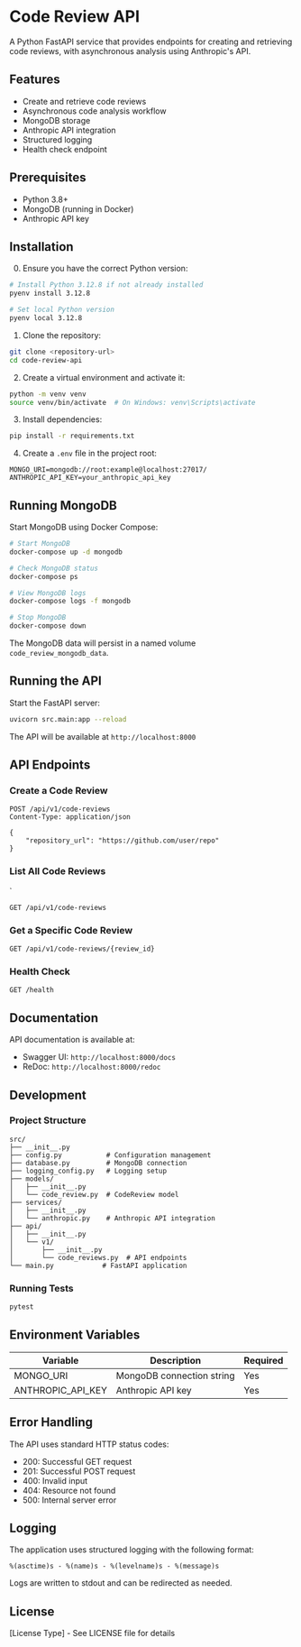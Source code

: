 # Code Review API

A Python FastAPI service that provides endpoints for creating and retrieving code reviews, with asynchronous analysis using Anthropic's API.

## Features

- Create and retrieve code reviews
- Asynchronous code analysis workflow
- MongoDB storage
- Anthropic API integration
- Structured logging
- Health check endpoint

## Prerequisites

- Python 3.8+
- MongoDB (running in Docker)
- Anthropic API key

## Installation

0. Ensure you have the correct Python version:
```bash
# Install Python 3.12.8 if not already installed
pyenv install 3.12.8

# Set local Python version
pyenv local 3.12.8
```

1. Clone the repository:
```bash
git clone <repository-url>
cd code-review-api
```

2. Create a virtual environment and activate it:
```bash
python -m venv venv
source venv/bin/activate  # On Windows: venv\Scripts\activate
```

3. Install dependencies:
```bash
pip install -r requirements.txt
```

4. Create a `.env` file in the project root:
```env
MONGO_URI=mongodb://root:example@localhost:27017/
ANTHROPIC_API_KEY=your_anthropic_api_key
```

## Running MongoDB

Start MongoDB using Docker Compose:

```bash
# Start MongoDB
docker-compose up -d mongodb

# Check MongoDB status
docker-compose ps

# View MongoDB logs
docker-compose logs -f mongodb

# Stop MongoDB
docker-compose down
```

The MongoDB data will persist in a named volume `code_review_mongodb_data`.

## Running the API

Start the FastAPI server:

```bash
uvicorn src.main:app --reload
```

The API will be available at `http://localhost:8000`

## API Endpoints

### Create a Code Review

```http
POST /api/v1/code-reviews
Content-Type: application/json

{
    "repository_url": "https://github.com/user/repo"
}
```

### List All Code Reviews
`
```http
GET /api/v1/code-reviews
```

### Get a Specific Code Review

```http
GET /api/v1/code-reviews/{review_id}
```

### Health Check

```http
GET /health
```

## Documentation

API documentation is available at:
- Swagger UI: `http://localhost:8000/docs`
- ReDoc: `http://localhost:8000/redoc`

## Development

### Project Structure

```
src/
├── __init__.py
├── config.py           # Configuration management
├── database.py         # MongoDB connection
├── logging_config.py   # Logging setup
├── models/
│   ├── __init__.py
│   └── code_review.py  # CodeReview model
├── services/
│   ├── __init__.py
│   └── anthropic.py    # Anthropic API integration
├── api/
│   ├── __init__.py
│   └── v1/
│       ├── __init__.py
│       └── code_reviews.py  # API endpoints
└── main.py            # FastAPI application
```

### Running Tests

```bash
pytest
```

## Environment Variables

| Variable | Description | Required |
|----------|-------------|-----------|
| MONGO_URI | MongoDB connection string | Yes |
| ANTHROPIC_API_KEY | Anthropic API key | Yes |

## Error Handling

The API uses standard HTTP status codes:
- 200: Successful GET request
- 201: Successful POST request
- 400: Invalid input
- 404: Resource not found
- 500: Internal server error

## Logging

The application uses structured logging with the following format:
```
%(asctime)s - %(name)s - %(levelname)s - %(message)s
```

Logs are written to stdout and can be redirected as needed.

## License

[License Type] - See LICENSE file for details